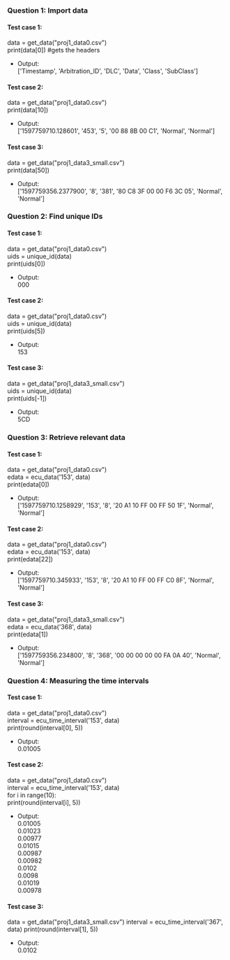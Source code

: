 ### Question 1: Import data
#### Test case 1:
data = get_data("proj1_data0.csv")\
print(data[0]) #gets the headers
- Output:\
['Timestamp', 'Arbitration_ID', 'DLC', 'Data', 'Class', 'SubClass']

#### Test case 2:
data = get_data("proj1_data0.csv")\
print(data[10])
- Output:\
['1597759710.128601', '453', '5', '00 88 8B 00 C1', 'Normal', 'Normal']

#### Test case 3:
data = get_data("proj1_data3_small.csv")\
print(data[50])
- Output:\
['1597759356.2377900', '8', '381', '80 C8 3F 00 00 F6 3C 05', 'Normal', 'Normal']

### Question 2: Find unique IDs
#### Test case 1:
data = get_data("proj1_data0.csv")\
uids = unique_id(data)\
print(uids[0])
- Output:\
000

#### Test case 2:
data = get_data("proj1_data0.csv")\
uids = unique_id(data)\
print(uids[5])
- Output:\
153

#### Test case 3:
data = get_data("proj1_data3_small.csv")\
uids = unique_id(data)\
print(uids[-1])
- Output:\
5CD

### Question 3: Retrieve relevant data
#### Test case 1:
data = get_data("proj1_data0.csv")\
edata = ecu_data('153', data)\
print(edata[0])
- Output:\
['1597759710.1258929', '153', '8', '20 A1 10 FF 00 FF 50 1F', 'Normal', 'Normal']

#### Test case 2:
data = get_data("proj1_data0.csv")\
edata = ecu_data('153', data)\
print(edata[22])
- Output:\
['1597759710.345933', '153', '8', '20 A1 10 FF 00 FF C0 8F', 'Normal', 'Normal']

#### Test case 3:
data = get_data("proj1_data3_small.csv")\
edata = ecu_data('368', data)\
print(edata[1])
- Output:\
['1597759356.234800', '8', '368', '00 00 00 00 00 FA 0A 40', 'Normal', 'Normal']

### Question 4: Measuring the time intervals
#### Test case 1:
data = get_data("proj1_data0.csv")\
interval = ecu_time_interval('153', data)\
print(round(interval[0], 5))
- Output:\
0.01005

#### Test case 2:
data = get_data("proj1_data0.csv")\
interval = ecu_time_interval('153', data)\
for i in range(10):\
    print(round(interval[i], 5))
- Output:\
0.01005\
0.01023\
0.00977\
0.01015\
0.00987\
0.00982\
0.0102\
0.0098\
0.01019\
0.00978

#### Test case 3:
data = get_data("proj1_data3_small.csv")
interval = ecu_time_interval('367', data)
print(round(interval[1], 5))
- Output:\
0.0102